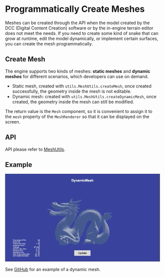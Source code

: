 # Programmatically Create Meshes

Meshes can be created through the API when the model created by the DCC (Digital Content Creation) software or by the in-engine terrain editor does not meet the needs. If you need to create some kind of snake that can grow at runtime, edit the model dynamically, or implement certain surfaces, you can create the mesh programmatically.

## Create Mesh

The engine supports two kinds of meshes: **static meshes** and **dynamic meshes** for different scenarios, which developers can use on demand.

- Static mesh, created with `utils.MeshUtils.createMesh`, once created successfully, the geometry inside the mesh is not editable.
- Dynamic mesh: created with `utils.MeshUtils.createDynamicMesh`, once created, the geometry inside the mesh can still be modified.

The return value is the `Mesh` component, so it is convenient to assign it to the `mesh` property of the `MeshRenderer` so that it can be displayed on the screen.

## API

API please refer to [MeshUtils](%__APIDOC__%/zh/class/utils.MeshUtils).

## Example

![dynamic mesh](./mesh/dynamic-mesh.gif)

See [GitHub](https://github.com/cocos/cocos-test-projects/tree/v3.8) for an example of a dynamic mesh.
